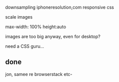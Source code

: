 downsampling
iphoneresolution,com
responsive css

scale images

max-width: 100%
height:auto

images are too big anyway, even for desktop?

need a CSS guru...

## done

jon, samee re browserstack etc-